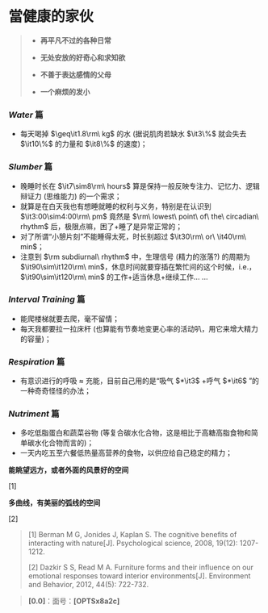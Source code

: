 # **當健康的家伙**



> - **再平凡不过的各种日常**
>
> - **无处安放的好奇心和求知欲**
>
> - **不善于表达感情的父母**
>
> - **一个麻烦的发小**





### *Water* 篇

- 每天喝掉 $\geq\it1.8\rm\ kg$ 的水 (据说肌肉若缺水 $\it3\%$ 就会失去 $\it10\%$ 的力量和 $\it8\%$ 的速度)；

### *Slumber* 篇

- 晚睡时长在 $\it7\sim8\rm\ hours$ 算是保持一般反映专注力、记忆力、逻辑辩证力 (思维能力) 的一个需求；
- 就算是在白天我也有想睡就睡的权利与义务，特别是在认识到 $\it3:00\sim4:00\rm\ pm$ 竟然是 $\rm\ lowest\ point\ of\ the\ circadian\ rhythm$ 后，极限点嘛，困了+睡了是异常正常的；
- 对了所谓“小憩片刻”不能睡得太死，时长别超过 $\it30\rm\ or\ \it40\rm\ min$；
- 注意到 $\rm subdiurnal\ rhythm$ 中，生理信号 (精力的涨落?) 的周期为 $\it90\sim\it120\rm\ min$，休息时间就要穿插在繁忙间的这个时候，i.e.，$\it90\sim\it120\rm\ min$ 的工作+适当休息+继续工作... ...

### *Interval Training* 篇

- 能爬楼梯就要去爬，毫不留情；
- 每天我都要拉一拉床杆 (也算能有节奏地变更心率的活动叭，用它来增大精力的容量)；

### *Respiration* 篇

- 有意识进行的呼吸 $\approx$ 充能，目前自己用的是“吸气 $*\it3$ +呼气 $*\it6$ ”的一种奇奇怪怪的办法；

### *Nutriment* 篇

- 多吃低脂蛋白和蔬菜谷物 (等复合碳水化合物，这是相比于高糖高脂食物和简单碳水化合物而言的)；
- 一天内吃五至六餐低热量高营养的食物，以供应给自己稳定的精力；









**能眺望远方，或者外面的风景好的空间**

[1]

**多曲线，有美丽的弧线的空间**

[2]



> [1] Berman M G, Jonides J, Kaplan S. The cognitive benefits of interacting with nature[J]. Psychological science, 2008, 19(12): 1207-1212.
>
> [2] Dazkir S S, Read M A. Furniture forms and their influence on our emotional responses toward interior environments[J]. Environment and Behavior, 2012, 44(5): 722-732.









>**[0.0]**：面号：**[OPTSx8a2c]**

